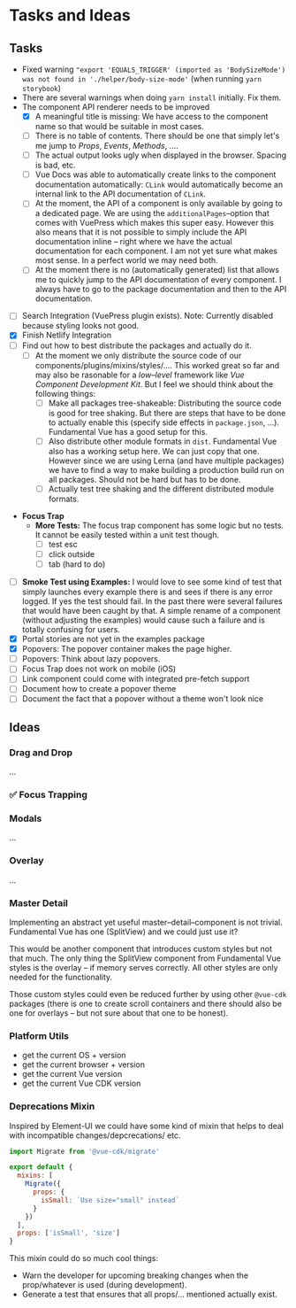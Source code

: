 # Tasks and Ideas

## Tasks
- Fixed warning `"export 'EQUALS_TRIGGER' (imported as 'BodySizeMode') was not found in './helper/body-size-mode'` (when running `yarn storybook`)
- There are several warnings when doing `yarn install` initially. Fix them.
- The component API renderer needs to be improved
  - [x] A meaningful title is missing: We have access to the component name so that would be suitable in most cases.
  - [ ] There is no table of contents. There should be one that simply let's me jump to *Props*, *Events*, *Methods*, ….
  - [ ] The actual output looks ugly when displayed in the browser. Spacing is bad, etc.
  - [ ] Vue Docs was able to automatically create links to the component documentation automatically: `CLink` would automatically become an internal link to the API documentation of `CLink`.
  - [ ] At the moment, the API of a component is only available by going to a dedicated page. We are using the `additionalPages`–option that comes with VuePress which makes this super easy. However this also means that it is not possible to simply include the API documentation inline – right where we have the actual documentation for each component. I am not yet sure what makes most sense. In a perfect world we may need both.
  - [ ] At the moment there is no (automatically generated) list that allows me to quickly jump to the API documentation of every component. I always have to go to the package documentation and then to the API documentation.
- [ ] Search Integration (VuePress plugin exists). Note: Currently disabled because styling looks not good.
- [x] Finish Netlify Integration
- [ ] Find out how to best distribute the packages and actually do it.
  - [ ] At the moment we only distribute the source code of our components/plugins/mixins/styles/…. This worked great so far and may also be rasonable for a *low–level* framework like *Vue Component Development Kit*. But I feel we should think about the following things:
    - [ ] Make all packages tree-shakeable: Distributing the source code is good for tree shaking. But there are steps that have to be done to actually enable this (specify side effects in `package.json`, …). Fundamental Vue has a good setup for this.
    - [ ] Also distribute other module formats in `dist`. Fundamental Vue also has a working setup here. We can just copy that one. However since we are using Lerna (and have multiple packages) we have to find a way to make building a production build run on all packages. Should not be hard but has to be done.
    - [ ] Actually test tree shaking and the different distributed module formats.
- **Focus Trap**
  - **More Tests:** The focus trap component has some logic but no tests. It cannot be easily tested within a unit test though.
    - [ ] test esc
    - [ ] click outside
    - [ ] tab (hard to do)
- [ ] **Smoke Test using Examples:** I would love to see some kind of test that simply launches every example there is and sees if there is any error logged. If yes the test should fail. In the past there were several failures that would have been caught by that. A simple rename of a component (without adjusting the examples) would cause such a failure and is totally confusing for users.
- [x] Portal stories are not yet in the examples package
- [x] Popovers: The popover container makes the page higher.
- [ ] Popovers: Think about lazy popovers.
- [ ] Focus Trap does not work on mobile (iOS)
- [ ] Link component could come with integrated pre-fetch support
- [ ] Document how to create a popover theme
- [ ] Document the fact that a popover without a theme won't look nice

## Ideas

### Drag and Drop
…

### ✅ Focus Trapping

### Modals
…

### Overlay
…

### Master Detail
Implementing an abstract yet useful master–detail–component is not trivial. Fundamental Vue has one (SplitView) and we could just use it?

This would be another component that introduces custom styles but not that much. The only thing the SplitView component from Fundamental Vue styles is the overlay – if memory serves correctly. All other styles are only needed for the functionality.

Those custom styles could even be reduced further by using other `@vue-cdk` packages (there is one to create scroll containers and there should also be one for overlays – but not sure about that one to be honest).

### Platform Utils
- get the current OS + version
- get the current browser + version
- get the current Vue version
- get the current Vue CDK version

### Deprecations Mixin
Inspired by Element-UI we could have some kind of mixin that helps to deal with incompatible changes/depcrecations/ etc.

```js
import Migrate from '@vue-cdk/migrate'

export default {
  mixins: [
    Migrate({
      props: {
        isSmall: `Use size="small" instead`
      }
    })
  ],
  props: ['isSmall', 'size']
}
```

This mixin could do so much cool things:

- Warn the developer for upcoming breaking changes when the prop/whatever is used (during development).
- Generate a test that ensures that all props/… mentioned actually exist.